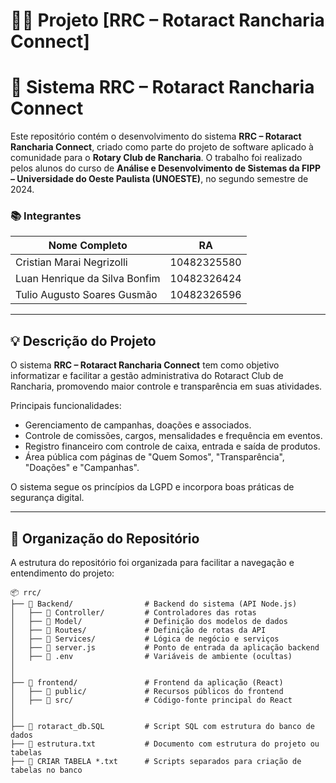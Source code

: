 # 🧑‍💻 Projeto [RRC – Rotaract Rancharia Connect]

# 📘 Sistema RRC – Rotaract Rancharia Connect
Este repositório contém o desenvolvimento do sistema **RRC – Rotaract Rancharia Connect**, criado como parte do projeto de software aplicado à comunidade para o **Rotary Club de Rancharia**. O trabalho foi realizado pelos alunos do curso de **Análise e Desenvolvimento de Sistemas da FIPP – Universidade do Oeste Paulista (UNOESTE)**, no segundo semestre de 2024.

### 📚 Integrantes

| Nome Completo                 | RA          |
|-------------------------------|-------------|
| Cristian Marai Negrizolli     | 10482325580 |
| Luan Henrique da Silva Bonfim | 10482326424 |
| Tulio Augusto Soares Gusmão   | 10482326596 |

---

## 💡 Descrição do Projeto
O sistema **RRC – Rotaract Rancharia Connect** tem como objetivo informatizar e facilitar a gestão administrativa do Rotaract Club de Rancharia, promovendo maior controle e transparência em suas atividades.

Principais funcionalidades:
- Gerenciamento de campanhas, doações e associados.
- Controle de comissões, cargos, mensalidades e frequência em eventos.
- Registro financeiro com controle de caixa, entrada e saída de produtos.
- Área pública com páginas de "Quem Somos", "Transparência", "Doações" e "Campanhas".

O sistema segue os princípios da LGPD e incorpora boas práticas de segurança digital.

---

## 📁 Organização do Repositório
A estrutura do repositório foi organizada para facilitar a navegação e entendimento do projeto:
```text
📦 rrc/
├── 📁 Backend/                # Backend do sistema (API Node.js)
│   ├── 📁 Controller/         # Controladores das rotas
│   ├── 📁 Model/              # Definição dos modelos de dados
│   ├── 📁 Routes/             # Definição de rotas da API
│   ├── 📁 Services/           # Lógica de negócio e serviços
│   ├── 📄 server.js           # Ponto de entrada da aplicação backend
│   ├── 📄 .env                # Variáveis de ambiente (ocultas)
│  
│
├── 📁 frontend/               # Frontend da aplicação (React)
│   ├── 📁 public/             # Recursos públicos do frontend
│   ├── 📁 src/                # Código-fonte principal do React
│   
│
├── 📄 rotaract_db.SQL         # Script SQL com estrutura do banco de dados
├── 📄 estrutura.txt           # Documento com estrutura do projeto ou tabelas
├── 📄 CRIAR TABELA *.txt      # Scripts separados para criação de tabelas no banco


